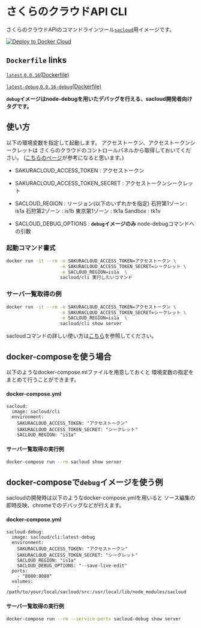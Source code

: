 
# さくらのクラウドAPI CLI

さくらのクラウドAPIのコマンドラインツール[`sacloud`](https://github.com/sakura-internet/node-sacloud)用イメージです。

[![Deploy to Docker Cloud](https://files.cloud.docker.com/images/deploy-to-dockercloud.svg)](https://cloud.docker.com/stack/deploy/)


## `Dockerfile` links

[`latest`](https://github.com/yamamoto-febc/sacloud-docker/tree/master/0.0.16),[`0.0.16`](https://github.com/yamamoto-febc/sacloud-docker/tree/master/0.0.16)[(Dockerfile)](https://github.com/yamamoto-febc/sacloud-docker/tree/master/0.0.16)

[`latest-debug`](https://github.com/yamamoto-febc/sacloud-docker/tree/master/0.0.16/debug),[`0.0.16-debug`](https://github.com/yamamoto-febc/sacloud-docker/tree/master/0.0.16/debug)[(Dockerfile)](https://github.com/yamamoto-febc/sacloud-docker/tree/master/0.0.16/debug)

**`debug`イメージはnode-debugを用いたデバッグを行える、sacloud開発者向けタグです。**

## 使い方

以下の環境変数を指定して起動します。
アクセストークン、アクセストークンシークレットは
さくらのクラウドのコントロールパネルから取得しておいてください。
([こちらのページ](http://knowledge.sakura.ad.jp/tech/1939/2/)が参考になると思います。)

* SAKURACLOUD_ACCESS_TOKEN : アクセストークン
* SAKURACLOUD_ACCESS_TOKEN_SECRET : アクセストークンシークレット
* SACLOUD_REGION : リージョン(以下のいずれかを指定)
      石狩第1ゾーン : is1a
      石狩第2ゾーン : is1b
      東京第1ゾーン : tk1a
      Sandbox     : tk1v

* SACLOUD_DEBUG_OPTIONS : **`debug`イメージのみ** node-debugコマンドへの引数

### 起動コマンド書式

```bash
docker run -it --rm -e SAKURACLOUD_ACCESS_TOKEN=アクセストークン \
                    -e SAKURACLOUD_ACCESS_TOKEN_SECRET=シークレット \
                    -e SACLOUD_REGION=is1a  \
                    sacloud/cli 実行したいコマンド
```

### サーバ一覧取得の例
```bash
docker run -it --rm -e SAKURACLOUD_ACCESS_TOKEN=アクセストークン \
                    -e SAKURACLOUD_ACCESS_TOKEN_SECRET=シークレット \
                    -e SACLOUD_REGION=is1a  \
                    sacloud/cli show server
```
sacloudコマンドの詳しい使い方は[こちら](https://github.com/sakura-internet/node-sacloud/wiki/Getting-started-Guide)を参照してください。

## docker-composeを使う場合

以下のようなdocker-compose.mlファイルを用意しておくと
環境変数の指定をまとめて行うことができます。

#### docker-compose.yml
```docker-compose
sacloud:
  image: sacloud/cli
  environment:
    SAKURACLOUD_ACCESS_TOKEN: "アクセストークン"
    SAKURACLOUD_ACCESS_TOKEN_SECRET: "シークレット"
    SACLOUD_REGION: "is1a"
```

#### サーバ一覧取得の実行例
```bash
docker-compose run --rm sacloud show server
```

## docker-composeで`debug`イメージを使う例

sacloudの開発時は以下のようなdocker-compose.ymlを用いると
ソース編集の即時反映、chromeでのデバッグなどが行えます。

#### docker-compose.yml
```docker-compose
sacloud-debug:
  image: sacloud/cli:latest-debug
  environment:
    SAKURACLOUD_ACCESS_TOKEN: "アクセストークン"
    SAKURACLOUD_ACCESS_TOKEN_SECRET: "シークレット"
    SACLOUD_REGION: "is1a"
    SACLOUD_DEBUG_OPTIONS: "--save-live-edit"
  ports:
    - "8080:8080"
  volumes:
    - /path/to/your/local/sacloud/src:/usr/local/lib/node_modules/sacloud
```

#### サーバ一覧取得の実行例
```bash
docker-compose run --rm --service-ports sacloud-debug show server
```

